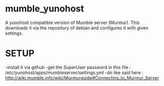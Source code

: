 mumble_yunohost
===============
A yunohost compatible version of Mumble server (Murmur).
This downloads it via the repository of debian and configures it with given settings.

SETUP
======
-install it via github
-get the SuperUser password in this file : /etc/yunohost/apps/mumbleserver/settings.yml
-do like said here : http://wiki.mumble.info/wiki/Murmurguide#Connecting_to_Murmur_Server